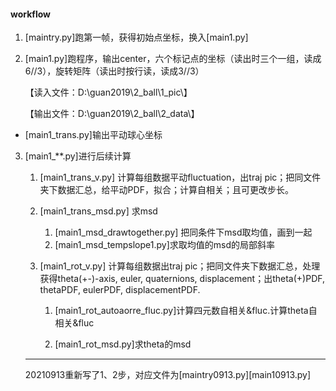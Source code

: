#### workflow

1. [maintry.py]跑第一帧，获得初始点坐标，换入[main1.py]

    

2. [main1.py]跑程序，输出center，六个标记点的坐标（读出时三个一组，读成6//3），旋转矩阵（读出时按行读，读成3//3）

   【读入文件：D:\guan2019\2_ball\1_pic\】

   【输出文件：D:\guan2019\2_ball\2_data\】

* [main1_trans.py]输出平动球心坐标

  

3. [main1_**.py]进行后续计算
   1. [main1_trans_v.py] 计算每组数据平动fluctuation，出traj pic；把同文件夹下数据汇总，给平动PDF，拟合；计算自相关；且可更改步长。
   
   2. [main1_trans_msd.py] 求msd
      1. [main1_msd_drawtogether.py] 把同条件下msd取均值，画到一起
      2. [main1_msd_tempslope1.py]求取均值的msd的局部斜率
      
   3. [main1_rot_v.py] 计算每组数据出traj pic；把同文件夹下数据汇总，处理获得theta(+-)-axis, euler, quaternions, displacement；出theta(+)PDF, thetaPDF, eulerPDF, displacementPDF.
   
      1. [main1_rot_autoaorre_fluc.py]计算四元数自相关&fluc.计算theta自相关&fluc
   
      2. [main1_rot_msd.py]求theta的msd
   
   --------------------------------
   
   20210913重新写了1、2步，对应文件为[maintry0913.py][main10913.py]
